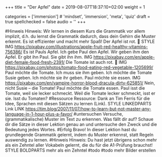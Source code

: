 +++
title = "Der Apfel"
date =  2019-08-07T18:37:10+02:00
weight = 1

categories = ['immersion'] # 'mindset', 'immersion', 'meta', 'quiz'
draft = true
spellchecked = false
audio = ''
+++

#Hinweis Hinweis: Wir lernen in diesem Kurs die Grammatik vor allem implizit, d.h. du lernst die Grammatik dadurch, dass dein Gehirn die Muster erkennt. Es ist effizienter und macht mehr Spaß!
Der Apfel ist rot. 🍎
STYLE IMG https://pixabay.com/illustrations/apple-fruit-red-healthy-vitamins-756386/
Es ist Pauls Apfel.
Ich gebe Paul den Apfel.
Wir geben ihm den Apfel.
Er gibt ihn Paul.
Sie gibt ihn ihm.
IMG https://pixabay.com/en/apple-diet-female-food-fresh-2391/
Die Tomate ist auch rot. 🍅
IMG https://pixabay.com/photos/tomato-food-eating-red-vegetable-1205699/
Paul möchte die Tomate.
Ich muss sie ihm geben.
Ich möchte die Tomate Susie geben. Ich möchte sie ihr geben.
Paul möchte sie essen.
IMG https://pixabay.com/en/vampire-horror-blood-dracula-dirty-625851/
Nein, nicht Susie – die Tomate! Paul möchte die Tomate essen.
Paul isst die Tomate, weil sie lecker schmeckt.
Weil die Tomate lecker schmeckt, isst er sie.
Isst du Tomaten?
#Ressource Ressource: Dank an Tim Ferris für die Idee, Sprachen mit diesen Sätzen zu lernen (Link). STYLE LINKEDPARTS Link LINK https://tim.blog/2007/11/07/how-to-learn-but-not-master-any-language-in-1-hour-plus-a-favor/
#untersuchen Versuche, (grammatikalische) Muster im Text zu erkennen. Was fällt dir auf? Schaue dir die Sätze in dieser Lektion genau an und untersuche den Zweck und die Bedeutung jedes Wortes.
#Erfolg Bravo! In dieser Lektion hast du grundlegende Grammatik gelernt, indem du Muster erkennst, statt Regeln auswendig zu lernen.
#Hinweis Hinweis: Du hast jetzt übrigens schon mehr als ein Zehntel aller Vokabeln gelernt, die du für die A1-Prüfung brauchst! STYLE BOLDPARTS mehr als ein Zehntel #todo
#todo mehr Bilder erstellen